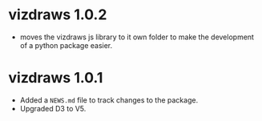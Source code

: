 # vizdraws 1.0.2

* moves the vizdraws js library to it own folder to make the development of a python package easier.

# vizdraws 1.0.1

* Added a `NEWS.md` file to track changes to the package.
* Upgraded D3 to V5.
